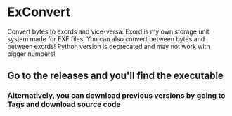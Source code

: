 # ExConvert
Convert bytes to exords and vice-versa. Exord is my own storage unit system made for EXF files. You can also convert between bytes and between exords! Python version is deprecated and may not work with bigger numbers!

## **Go to the releases and you'll find the executable**

### **Alternatively, you can download previous versions by going to Tags and download source code**
